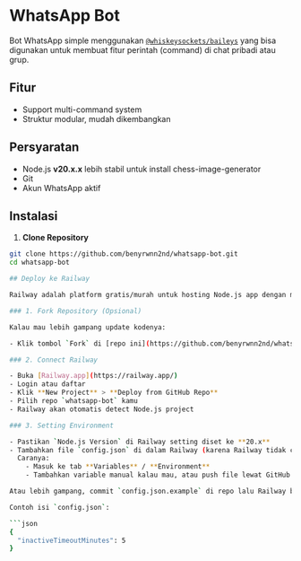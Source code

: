 # WhatsApp Bot

Bot WhatsApp simple menggunakan [`@whiskeysockets/baileys`](https://github.com/WhiskeySockets/Baileys) yang bisa digunakan untuk membuat fitur perintah (command) di chat pribadi atau grup.

## Fitur
- Support multi-command system
- Struktur modular, mudah dikembangkan

## Persyaratan
- Node.js **v20.x.x** lebih stabil untuk install chess-image-generator 
- Git
- Akun WhatsApp aktif

## Instalasi

1. **Clone Repository**

```bash
git clone https://github.com/benyrwnn2nd/whatsapp-bot.git
cd whatsapp-bot

## Deploy ke Railway

Railway adalah platform gratis/murah untuk hosting Node.js app dengan mudah.

### 1. Fork Repository (Opsional)

Kalau mau lebih gampang update kodenya:

- Klik tombol `Fork` di [repo ini](https://github.com/benyrwnn2nd/whatsapp-bot)

### 2. Connect Railway

- Buka [Railway.app](https://railway.app/)
- Login atau daftar
- Klik **New Project** > **Deploy from GitHub Repo**
- Pilih repo `whatsapp-bot` kamu
- Railway akan otomatis detect Node.js project

### 3. Setting Environment

- Pastikan `Node.js Version` di Railway setting diset ke **20.x**
- Tambahkan file `config.json` di dalam Railway (karena Railway tidak clone file lokal).  
  Caranya:
    - Masuk ke tab **Variables** / **Environment**
    - Tambahkan variable manual kalau mau, atau push file lewat GitHub.

Atau lebih gampang, commit `config.json.example` di repo lalu Railway bisa baca default-nya.

Contoh isi `config.json`:

```json
{
  "inactiveTimeoutMinutes": 5
}
